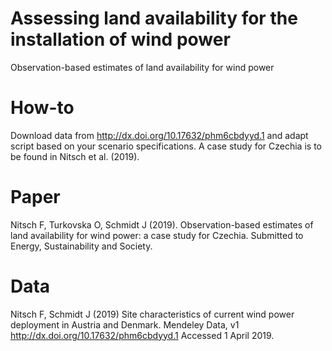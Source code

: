# Assessing land availability for the installation of wind power
Observation-based estimates of land availability for wind power

# How-to
Download data from http://dx.doi.org/10.17632/phm6cbdyyd.1 and adapt script based on your scenario specifications. A case study for Czechia is to be found in Nitsch et al. (2019).

# Paper
Nitsch F, Turkovska O, Schmidt J (2019). Observation-based estimates of land availability for wind power: a case study for Czechia. Submitted to Energy, Sustainability and Society.

# Data
Nitsch F, Schmidt J (2019) Site characteristics of current wind power deployment in Austria and Denmark. Mendeley Data, v1 http://dx.doi.org/10.17632/phm6cbdyyd.1 Accessed 1 April 2019. 
